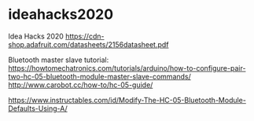 # ideahacks2020
Idea Hacks 2020
https://cdn-shop.adafruit.com/datasheets/2156datasheet.pdf

Bluetooth master slave tutorial: https://howtomechatronics.com/tutorials/arduino/how-to-configure-pair-two-hc-05-bluetooth-module-master-slave-commands/
http://www.carobot.cc/how-to/hc-05-guide/

https://www.instructables.com/id/Modify-The-HC-05-Bluetooth-Module-Defaults-Using-A/
